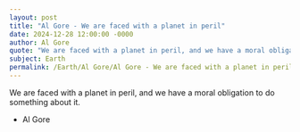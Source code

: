 ```yaml
---
layout: post
title: "Al Gore - We are faced with a planet in peril"
date: 2024-12-28 12:00:00 -0000
author: Al Gore
quote: "We are faced with a planet in peril, and we have a moral obligation to do something about it."
subject: Earth
permalink: /Earth/Al Gore/Al Gore - We are faced with a planet in peril
---
```


We are faced with a planet in peril, and we have a moral obligation to do something about it.

- Al Gore
